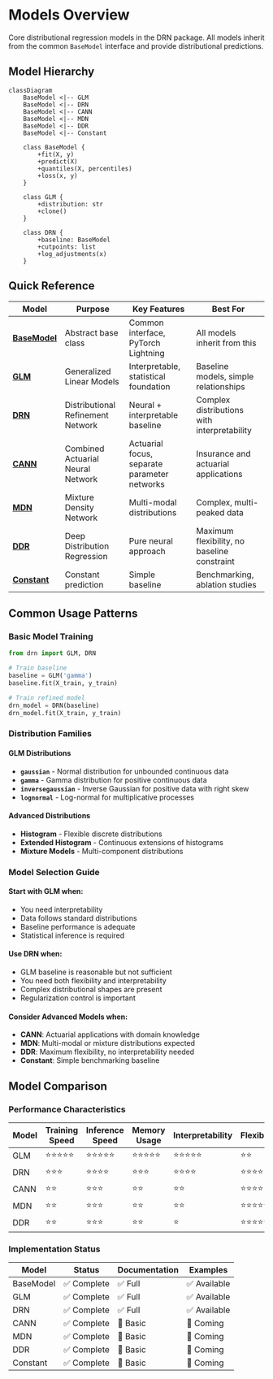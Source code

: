 # Models Overview

Core distributional regression models in the DRN package. All models inherit from the common `BaseModel` interface and provide distributional predictions.

## Model Hierarchy

```mermaid
classDiagram
    BaseModel <|-- GLM
    BaseModel <|-- DRN
    BaseModel <|-- CANN
    BaseModel <|-- MDN
    BaseModel <|-- DDR
    BaseModel <|-- Constant
    
    class BaseModel {
        +fit(X, y)
        +predict(X)
        +quantiles(X, percentiles)
        +loss(x, y)
    }
    
    class GLM {
        +distribution: str
        +clone()
    }
    
    class DRN {
        +baseline: BaseModel
        +cutpoints: list
        +log_adjustments(x)
    }
```

## Quick Reference

| Model | Purpose | Key Features | Best For |
|-------|---------|-------------|----------|
| **[BaseModel](base.md)** | Abstract base class | Common interface, PyTorch Lightning | All models inherit from this |
| **[GLM](glm.md)** | Generalized Linear Models | Interpretable, statistical foundation | Baseline models, simple relationships |
| **[DRN](drn.md)** | Distributional Refinement Network | Neural + interpretable baseline | Complex distributions with interpretability |
| **[CANN](cann.md)** | Combined Actuarial Neural Network | Actuarial focus, separate parameter networks | Insurance and actuarial applications |
| **[MDN](mdn.md)** | Mixture Density Network | Multi-modal distributions | Complex, multi-peaked data |
| **[DDR](ddr.md)** | Deep Distribution Regression | Pure neural approach | Maximum flexibility, no baseline constraint |
| **[Constant](constant.md)** | Constant prediction | Simple baseline | Benchmarking, ablation studies |

## Common Usage Patterns

### Basic Model Training
```python
from drn import GLM, DRN

# Train baseline
baseline = GLM('gamma')
baseline.fit(X_train, y_train)

# Train refined model
drn_model = DRN(baseline)
drn_model.fit(X_train, y_train)
```

### Distribution Families

#### GLM Distributions
- **`gaussian`** - Normal distribution for unbounded continuous data
- **`gamma`** - Gamma distribution for positive continuous data
- **`inversegaussian`** - Inverse Gaussian for positive data with right skew
- **`lognormal`** - Log-normal for multiplicative processes

#### Advanced Distributions
- **Histogram** - Flexible discrete distributions
- **Extended Histogram** - Continuous extensions of histograms
- **Mixture Models** - Multi-component distributions

### Model Selection Guide

#### Start with GLM when:
- You need interpretability
- Data follows standard distributions
- Baseline performance is adequate
- Statistical inference is required

#### Use DRN when:
- GLM baseline is reasonable but not sufficient
- You need both flexibility and interpretability
- Complex distributional shapes are present
- Regularization control is important

#### Consider Advanced Models when:
- **CANN**: Actuarial applications with domain knowledge
- **MDN**: Multi-modal or mixture distributions expected
- **DDR**: Maximum flexibility, no interpretability needed
- **Constant**: Simple benchmarking baseline

## Model Comparison

### Performance Characteristics

| Model | Training Speed | Inference Speed | Memory Usage | Interpretability | Flexibility |
|-------|---------------|----------------|--------------|------------------|-------------|
| GLM | ⭐⭐⭐⭐⭐ | ⭐⭐⭐⭐⭐ | ⭐⭐⭐⭐⭐ | ⭐⭐⭐⭐⭐ | ⭐⭐ |
| DRN | ⭐⭐⭐ | ⭐⭐⭐⭐ | ⭐⭐⭐ | ⭐⭐⭐⭐ | ⭐⭐⭐⭐ |
| CANN | ⭐⭐ | ⭐⭐⭐ | ⭐⭐ | ⭐⭐ | ⭐⭐⭐⭐ |
| MDN | ⭐⭐ | ⭐⭐⭐ | ⭐⭐ | ⭐⭐ | ⭐⭐⭐⭐⭐ |
| DDR | ⭐⭐ | ⭐⭐⭐ | ⭐⭐ | ⭐ | ⭐⭐⭐⭐⭐ |

### Implementation Status

| Model | Status | Documentation | Examples |
|-------|--------|---------------|----------|
| BaseModel | ✅ Complete | ✅ Full | ✅ Available |
| GLM | ✅ Complete | ✅ Full | ✅ Available |
| DRN | ✅ Complete | ✅ Full | ✅ Available |
| CANN | ✅ Complete | 🔄 Basic | 🔄 Coming |
| MDN | ✅ Complete | 🔄 Basic | 🔄 Coming |
| DDR | ✅ Complete | 🔄 Basic | 🔄 Coming |
| Constant | ✅ Complete | 🔄 Basic | 🔄 Coming |
